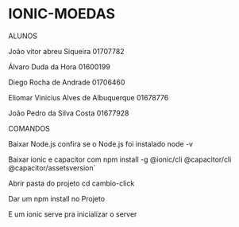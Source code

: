 # IONIC-MOEDAS
ALUNOS

João vitor abreu Siqueira 01707782

Álvaro Duda da Hora 01600199

Diego Rocha de Andrade 01706460

Eliomar Vinicius Alves de Albuquerque 01678776

João Pedro da Silva Costa 01677928

COMANDOS

Baixar Node.js confira se o Node.js foi instalado node -v

Baixar ionic e capacitor com npm install -g @ionic/cli @capacitor/cli @capacitor/assetsversion`

Abrir pasta do projeto cd cambio-click

Dar um npm install no Projeto

E um ionic serve pra inicializar o server
